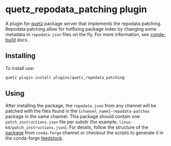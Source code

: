 # quetz_repodata_patching plugin

A plugin for [quetz](https://github.com/mamba-org/quetz) package server that implements the repodata patching. Repodata patching allow for hotfixing package index by changing some metadata in `repodata.json` files on the fly. For more information, see [conda-build](https://docs.conda.io/projects/conda-build/en/latest/concepts/generating-index.html#repodata-patching) docs.

## Installing

To install use:

```bash
quetz plugin install plugins/quetz_repodata_patching
```

## Using

After installing the package, the `repodata.json` from any channel will be patched with the files found in the `{channel_name}-repodata-patches` package in the same channel. This package should contain one `patch_instructions.json` file per subdir (for example, `linux-64/patch_instructions.json`). For details, follow the structure of the [package](https://anaconda.org/conda-forge/conda-forge-repodata-patches) from `conda-forge` channel or checkout the scripts to generate it in the conda-forge [feedstock](https://github.com/conda-forge/conda-forge-repodata-patches-feedstock/tree/master/recipe).
